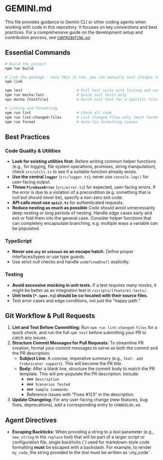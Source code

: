 # GEMINI.md

This file provides guidance to Gemini CLI or other coding agents when working with code in this repository. It focuses on key conventions and best practices. For a comprehensive guide on the development setup and contribution process, see [`CONTRIBUTING.md`](CONTRIBUTING.md).

## Essential Commands

```bash
# Build the project
npm run build

# Link the package - once this is run, you can manually test changes in your terminal
npm link

npm test                         # Full test suite with linting and compilation
npm run mocha:fast               # Quick unit tests only
npx mocha {testfile}             # Quick unit test for a specific file

# Linting and formatting
npm run lint                     # Check all code
npm run lint:changed-files       # Lint changed files only (much faster)
npm run format                   # Auto-fix formatting issues
```

## Best Practices

### Code Quality & Utilities

- **Look for existing utilities first:** Before writing common helper functions (e.g., for logging, file system operations, promises, string manipulation), check `src/utils.ts` to see if a suitable function already exists.
- **Use the central `logger`** (`src/logger.ts`); never use `console.log()` for user-facing output.
- **Throw `FirebaseError`** (`src/error.ts`) for expected, user-facing errors. If the error is due to a violation of a precondition (e.g. something
  that is null but should never be), specify a non-zero exit code.
- **API calls must use `apiv2.ts`** for authenticated requests.
- **Reduce nesting as much as possible** Code should avoid unnecessarily deep nesting or long periods of nesting. Handle edge cases early and exit
  or fold them into the general case. Consider helper functions that can completely encapsulate branching, e.g. multiple ways a variable can be populated.

### TypeScript

- **Never use `any` or `unknown` as an escape hatch.** Define proper interfaces/types or use type guards.
- Use strict null checks and handle `undefined`/`null` explicitly.

### Testing

- **Avoid excessive mocking in unit tests.** If a test requires many mocks, it might be better as an integration test in `/scripts/[feature]-tests/`.
- **Unit tests (`*.spec.ts`) should be co-located with their source files.**
- Test error cases and edge conditions, not just the "happy path."

## Git Workflow & Pull Requests

1.  **Lint and Test Before Committing:** Run `npm run lint:changed-files` for a quick check, and run the full `npm test` before submitting your PR to catch any issues.
2.  **Structure Commit Messages for Pull Requests:** To streamline PR creation, format your commit messages to serve as both the commit and the PR description:
    - **Subject Line:** A concise, imperative summary (e.g., `feat: add frobnicator support`). This will become the PR title.
    - **Body:** After a blank line, structure the commit body to match the PR template. This will pre-populate the PR description. Include:
      - `### Description`
      - `### Scenarios Tested`
      - `### Sample Commands`
      - Reference issues with "Fixes #123" in the description.
3.  **Update Changelog:** For any user-facing change (new features, bug fixes, deprecations), add a corresponding entry to `CHANGELOG.md`.

## Agent Directives

- **Escaping Backticks:** When providing a string to a tool parameter (e.g., `new_string` in the `replace` tool) that will be part of a larger script or configuration file, single backticks (\`) used for markdown-style code formatting **must** be escaped with a backslash. For example, to render `my_code`, the string provided to the tool must be written as `\`my_code\``.
